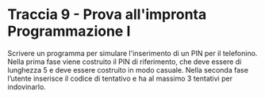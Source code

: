 # Traccia 9 - Prova all'impronta Programmazione I #

Scrivere un programma per simulare l'inserimento di un PIN per il telefonino.
Nella prima fase viene costruito il PIN di riferimento, che deve essere di lunghezza 5 e deve essere costruito in modo casuale. Nella seconda fase l’utente inserisce il codice di tentativo e ha al massimo 3 tentativi per indovinarlo.

